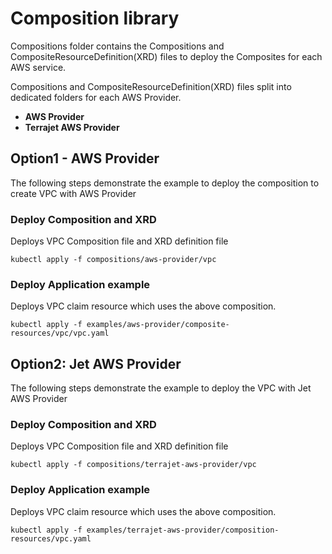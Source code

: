 # Composition library

Compositions folder contains the Compositions and CompositeResourceDefinition(XRD) files to deploy the Composites for each AWS service.

Compositions and CompositeResourceDefinition(XRD) files split into dedicated folders for each AWS Provider.

- **AWS Provider**
- **Terrajet AWS Provider**

## Option1 - AWS Provider
The following steps demonstrate the example to deploy the composition to create VPC with AWS Provider

### Deploy Composition and XRD
Deploys VPC Composition file and XRD definition file

```shell
kubectl apply -f compositions/aws-provider/vpc
```

### Deploy Application example
Deploys VPC claim resource which uses the above composition.

```shell
kubectl apply -f examples/aws-provider/composite-resources/vpc/vpc.yaml
```

## Option2: Jet AWS Provider
The following steps demonstrate the example to deploy the VPC with Jet AWS Provider

### Deploy Composition and XRD
Deploys VPC Composition file and XRD definition file
```shell
kubectl apply -f compositions/terrajet-aws-provider/vpc
```

### Deploy Application example
Deploys VPC claim resource which uses the above composition.
```shell
kubectl apply -f examples/terrajet-aws-provider/composition-resources/vpc.yaml
```
